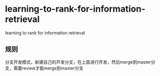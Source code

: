 # learning-to-rank-for-information-retrieval
learning to rank for information retrieval

## 规则
分支开发模式，新建自己的开发分支，在上面进行开发，然后merge到master分支，需要review才能merge到master分支
